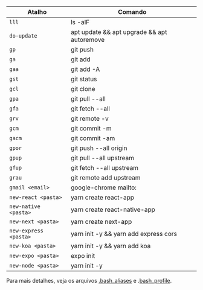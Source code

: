 | Atalho | Comando |
|----|---------|
| `lll` | ls -alF |
| `do-update` | apt update && apt upgrade && apt autoremove |
| `gp` | git push |
| `ga` | git add |
| `gaa` | git add -A |
| `gst` | git status |
| `gcl` | git clone |
| `gpa` | git pull --all |
| `gfa` | git fetch --all |
| `grv` | git remote -v |
| `gcm` | git commit -m |
| `gacm` | git commit -am |
| `gpor` | git push --all origin |
| `gpup` | git pull --all upstream |
| `gfup` | git fetch --all upstream |
| `grau` | git remote add upstream |
| `gmail <email>` | google-chrome mailto: |
| `new-react <pasta>` | yarn create react-app |
| `new-native <pasta>` | yarn create react-native-app |
| `new-next <pasta>` | yarn create next-app |
| `new-express <pasta>` | yarn init -y && yarn add express cors |
| `new-koa <pasta>` | yarn init -y && yarn add koa |
| `new-expo <pasta>` | expo init |
| `new-node <pasta>` | yarn init -y |

Para mais detalhes, veja os arquivos [.bash_aliases](/files/.bash_aliases) e .[bash_profile](/files/.bash_profile).
